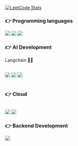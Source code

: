 [![LeetCode Stats](https://leetcard.jacoblin.cool/skkuhodomo?theme=light&extension=contest)](https://leetcard.skkuhodomo.cool/skkuhodomo?theme=light&extension=activity)

<div align="">
  <div align= "center">
  </div>
 
 ### 👉 Programming languages
<img src="https://img.shields.io/badge/JAVA-007396?style=for-the-badge&logo=java&logoColor=white">
<img src="https://img.shields.io/badge/Python-007396?style=for-the-badge&logo=python&logoColor=white">
<img src="https://img.shields.io/badge/C-4479A1?style=for-the-badge&logo=C&logoColor=white">
 <br/>
 
 ###  👉 AI Development
 Langchain 🦜️🔗
  <br/>
  <br/>
  
 <img src="https://img.shields.io/badge/OpenAI-0000000?style=for-the-badge&logo=openai&logoColor=white">
 <img src="https://img.shields.io/badge/Gemini-886FBF?style=for-the-badge&logo=googlebard&logoColor=white">
<img src="https://img.shields.io/badge/CUDA-76B900?style=for-the-badge&logo=nvidia&logoColor=white">


  <br/>
  <br/>
  
 ###  👉 Cloud <br/>
 <br/>
  <img src="https://img.shields.io/badge/Azure Functions-0062AD?style=for-the-badge&logo=azurefunctions&logoColor=white">
  <img src="https://img.shields.io/badge/Oracle-F80000?style=for-the-badge&logo=oracle&logoColor=white">

 
###  👉 Backend Development
 <img src="https://img.shields.io/badge/Springboot-0000000?style=for-the-badge&logo=springboot&logoColor=white"/>

</div>
  
</div> 





